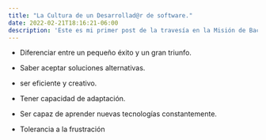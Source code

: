 ```yaml
---
title: "La Cultura de un Desarrollad@r de software."
date: 2022-02-21T18:16:21-06:00
description: 'Este es mi primer post de la travesía en la Misión de Backend con Node JS de Launch X.'
---
```


- Diferenciar entre un pequeño éxito y un gran triunfo.

- Saber aceptar soluciones alternativas.

- ser eficiente y creativo.

- Tener capacidad de adaptación.

- Ser capaz de aprender nuevas tecnologías constantemente.

- Tolerancia a la frustración 


